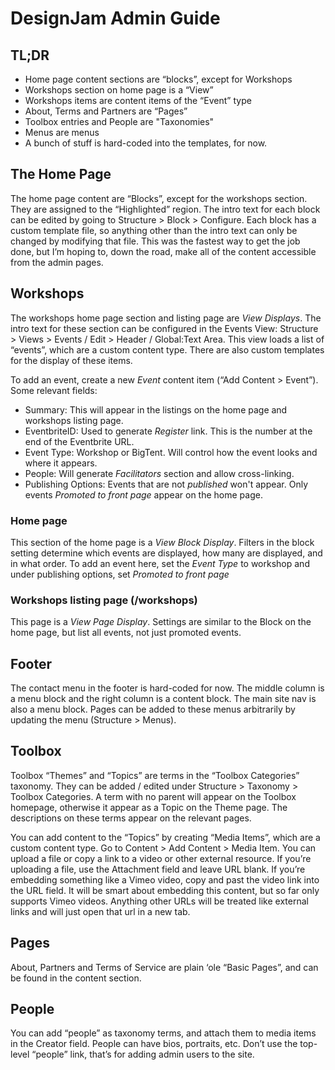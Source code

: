 # DesignJam Admin Guide

## TL;DR
 - Home page content sections are “blocks”, except for Workshops
 - Workshops section on home page is a “View”
 - Workshops items are content items of the “Event” type
 - About, Terms and Partners are “Pages”
 - Toolbox entries and People are "Taxonomies"
 - Menus are menus
 - A bunch of stuff is hard-coded into the templates, for now.

## The Home Page
The home page content are “Blocks”, except for the workshops section. They are assigned to the “Highlighted” region. The intro text for each block can be edited by going to Structure > Block > Configure. Each block has a custom template file, so anything other than the intro text can only be changed by modifying that file. This was the fastest way to get the job done, but I’m hoping to, down the road, make all of the content accessible from the admin pages.


## Workshops
The workshops home page section and listing page are *View Displays*. The intro text for these section can be configured in the Events View: Structure > Views > Events / Edit > Header / Global:Text Area. This view loads a list of “events”, which are a custom content type. There are also custom templates for the display of these items.

To add an event, create a new *Event* content item (“Add Content > Event”). Some relevant fields:

 - Summary: This will appear in the listings on the home page and workshops listing page.
 - EventbriteID: Used to generate *Register* link. This is the number at the end of the Eventbrite URL.
 - Event Type: Workshop or BigTent. Will control how the event looks and where it appears.
 - People: Will generate *Facilitators* section and allow cross-linking.
 - Publishing Options: Events that are not *published* won't appear. Only events *Promoted to front page* appear on the home page.

### Home page
This section of the home page is a *View Block Display*. Filters in the block setting determine which events are displayed, how many are displayed, and in what order. To add an event here, set the *Event Type* to workshop and under publishing options, set *Promoted to front page*

### Workshops listing page (/workshops)
This page is a *View Page Display*. Settings are similar to the Block on the home page, but list all events, not just promoted events.


## Footer
The contact menu in the footer is hard-coded for now. The middle column is a menu block and the right column is a content block. The main site nav is also a menu block. Pages can be added to these menus arbitrarily by updating the menu (Structure > Menus).


## Toolbox
Toolbox “Themes” and “Topics” are terms in the “Toolbox Categories” taxonomy. They can be added / edited under Structure > Taxonomy > Toolbox Categories. A term with no parent will appear on the Toolbox homepage, otherwise it appear as a Topic on the Theme page. The descriptions on these terms appear on the relevant pages.

You can add content to the “Topics” by creating “Media Items”, which are a custom content type. Go to Content > Add Content > Media Item. You can upload a file or copy a link to a video or other external resource. If you’re uploading a file, use the Attachment field and leave URL blank. If you’re embedding something like a Vimeo video, copy and past the video link into the URL field. It will be smart about embedding this content, but so far only supports Vimeo videos. Anything other URLs will be treated like external links and will just open that url in a new tab.


## Pages
About, Partners and Terms of Service are plain ‘ole “Basic Pages”, and can be found in the content section.  



## People
You can add “people” as taxonomy terms, and attach them to media items in the Creator field. People can have bios, portraits, etc. Don’t use the top-level “people” link, that’s for adding admin users to the site.
